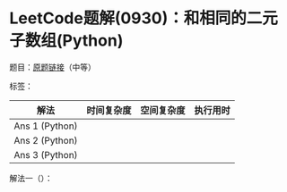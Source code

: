 # LeetCode题解(0930)：和相同的二元子数组(Python)

题目：[原题链接](https://leetcode-cn.com/problems/binary-subarrays-with-sum/)（中等）

标签：

| 解法           | 时间复杂度 | 空间复杂度 | 执行用时 |
| -------------- | ---------- | ---------- | -------- |
| Ans 1 (Python) |            |            |          |
| Ans 2 (Python) |            |            |          |
| Ans 3 (Python) |            |            |          |

解法一（）：

